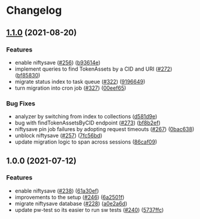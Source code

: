 # Changelog

## [1.1.0](https://www.github.com/ipfs-shipyard/nft.storage/compare/database-v1.0.0...database-v1.1.0) (2021-08-20)


### Features

* enable niftysave ([#256](https://www.github.com/ipfs-shipyard/nft.storage/issues/256)) ([b93614e](https://www.github.com/ipfs-shipyard/nft.storage/commit/b93614ece6806611addea215726ff43f5f7f98bc))
* implement queries to find TokenAssets by a CID and URI ([#272](https://www.github.com/ipfs-shipyard/nft.storage/issues/272)) ([bf85830](https://www.github.com/ipfs-shipyard/nft.storage/commit/bf85830e68880aba7a85e4a2b867883b769a8dd9))
* migrate status index to task queue ([#322](https://www.github.com/ipfs-shipyard/nft.storage/issues/322)) ([9196649](https://www.github.com/ipfs-shipyard/nft.storage/commit/91966499c38b25e2afeebae5686c82d7f7ef2deb))
* turn migration into cron job ([#327](https://www.github.com/ipfs-shipyard/nft.storage/issues/327)) ([00eef65](https://www.github.com/ipfs-shipyard/nft.storage/commit/00eef6552269df2e328b502f4835d98d61f4e3d3))


### Bug Fixes

* analyzer by switching from index to collections ([d581d9e](https://www.github.com/ipfs-shipyard/nft.storage/commit/d581d9e410769342f7cb40808b414888207d07c3))
* bug with findTokenAssetsByCID endpoint ([#273](https://www.github.com/ipfs-shipyard/nft.storage/issues/273)) ([bf8b2ef](https://www.github.com/ipfs-shipyard/nft.storage/commit/bf8b2ef5ff2141e1f454b103d153f7716f5faa72))
* niftysave pin job failures by adopting request timeouts ([#267](https://www.github.com/ipfs-shipyard/nft.storage/issues/267)) ([0bac638](https://www.github.com/ipfs-shipyard/nft.storage/commit/0bac6385ef0417a7a3453172bf3a3ed9e664f9e6))
* unblock niftysave ([#257](https://www.github.com/ipfs-shipyard/nft.storage/issues/257)) ([7fc56bd](https://www.github.com/ipfs-shipyard/nft.storage/commit/7fc56bdfbbbbe6a59a1ff7df9a42c81aad100635))
* update migration logic to span across sessions ([86caf09](https://www.github.com/ipfs-shipyard/nft.storage/commit/86caf09ff82ffec18412a0b6ff7f473dd337e0e8))

## 1.0.0 (2021-07-12)


### Features

* enable niftysave ([#238](https://www.github.com/ipfs-shipyard/nft.storage/issues/238)) ([61a30ef](https://www.github.com/ipfs-shipyard/nft.storage/commit/61a30efea3879ec38ba97d0e5b4d300182b50908))
* improvements to the setup ([#246](https://www.github.com/ipfs-shipyard/nft.storage/issues/246)) ([6a2501f](https://www.github.com/ipfs-shipyard/nft.storage/commit/6a2501f5c340af87c1571886961920280afec249))
* migrate niftysave database ([#228](https://www.github.com/ipfs-shipyard/nft.storage/issues/228)) ([a0e2a6d](https://www.github.com/ipfs-shipyard/nft.storage/commit/a0e2a6d8f4a3fcc2135cb25d7d19d6dbd86c891b))
* update pw-test so its easier to run sw tests ([#240](https://www.github.com/ipfs-shipyard/nft.storage/issues/240)) ([5737ffc](https://www.github.com/ipfs-shipyard/nft.storage/commit/5737ffcb0323e20b31fdabdd305da075b92a9047))
